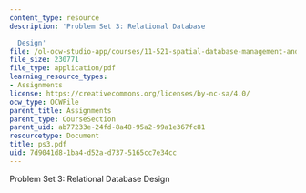 ```yaml
---
content_type: resource
description: 'Problem Set 3: Relational Database

  Design'
file: /ol-ocw-studio-app/courses/11-521-spatial-database-management-and-advanced-geographic-information-systems-spring-2003/7d9041d81ba4d52ad7375165cc7e34cc_ps3.pdf
file_size: 230771
file_type: application/pdf
learning_resource_types:
- Assignments
license: https://creativecommons.org/licenses/by-nc-sa/4.0/
ocw_type: OCWFile
parent_title: Assignments
parent_type: CourseSection
parent_uid: ab77233e-24fd-8a48-95a2-99a1e367fc81
resourcetype: Document
title: ps3.pdf
uid: 7d9041d8-1ba4-d52a-d737-5165cc7e34cc
---
```

Problem Set 3: Relational Database
Design